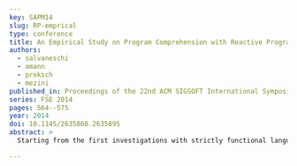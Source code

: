 ```yaml
---
key: SAPM14
slug: RP-emprical
type: conference
title: An Empirical Study on Program Comprehension with Reactive Programming
authors:
  - salvaneschi
  - amann
  - proksch
  - mezini
published_in: Proceedings of the 22nd ACM SIGSOFT International Symposium on Foundations of Software Engineering
series: FSE 2014
pages: 564--575
year: 2014
doi: 10.1145/2635868.2635895
abstract: >
  Starting from the first investigations with strictly functional languages, reactive programming has been proposed as THE programming paradigm for reactive applications. The advantages of designs based on this style over designs based on the Observer design pattern have been studied for a long time. Over the years, researchers have enriched reactive languages with more powerful abstractions, embedded these abstractions into mainstream languages – including object-oriented languages – and applied reactive programming to several domains, like GUIs, animations, Web applications, robotics, and sensor networks. However, an important assumption behind this line of research – that, beside other advantages, reactive programming makes a wide class of otherwise cumbersome applications more comprehensible – has never been evaluated. In this paper, we present the design and the results of the first empirical study that evaluates the effect of reactive programming on comprehensibility compared to the traditional object-oriented style with the Observer design pattern. Results confirm the conjecture that comprehensibility is enhanced by reactive programming. In the experiment, the reactive programming group significantly outperforms the other group.

---
```

